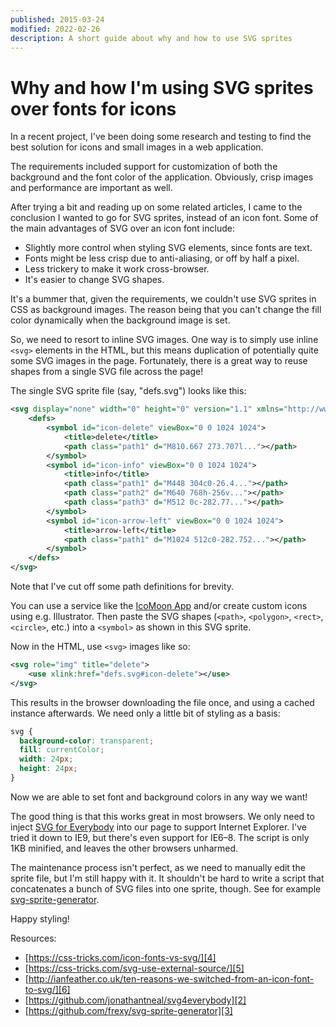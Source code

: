 ```yaml
---
published: 2015-03-24
modified: 2022-02-26
description: A short guide about why and how to use SVG sprites
---
```


# Why and how I'm using SVG sprites over fonts for icons

In a recent project, I've been doing some research and testing to find the best
solution for icons and small images in a web application.

The requirements included support for customization of both the background and
the font color of the application. Obviously, crisp images and performance are
important as well.

After trying a bit and reading up on some related articles, I came to the
conclusion I wanted to go for SVG sprites, instead of an icon font. Some of the
main advantages of SVG over an icon font include:

- Slightly more control when styling SVG elements, since fonts are text.
- Fonts might be less crisp due to anti-aliasing, or off by half a pixel.
- Less trickery to make it work cross-browser.
- It's easier to change SVG shapes.

It's a bummer that, given the requirements, we couldn't use SVG sprites in CSS
as background images. The reason being that you can't change the fill color
dynamically when the background image is set.

So, we need to resort to inline SVG images. One way is to simply use inline
`<svg>` elements in the HTML, but this means duplication of potentially quite
some SVG images in the page. Fortunately, there is a great way to reuse shapes
from a single SVG file across the page!

The single SVG sprite file (say, "defs.svg") looks like this:

```xml
<svg display="none" width="0" height="0" version="1.1" xmlns="http://www.w3.org/2000/svg" xmlns:xlink="http://www.w3.org/1999/xlink">
    <defs>
        <symbol id="icon-delete" viewBox="0 0 1024 1024">
            <title>delete</title>
            <path class="path1" d="M810.667 273.707l..."></path>
        </symbol>
        <symbol id="icon-info" viewBox="0 0 1024 1024">
            <title>info</title>
            <path class="path1" d="M448 304c0-26.4..."></path>
            <path class="path2" d="M640 768h-256v..."></path>
            <path class="path3" d="M512 0c-282.77..."></path>
        </symbol>
        <symbol id="icon-arrow-left" viewBox="0 0 1024 1024">
            <title>arrow-left</title>
            <path class="path1" d="M1024 512c0-282.752..."></path>
        </symbol>
    </defs>
</svg>
```

Note that I've cut off some path definitions for brevity.

You can use a service like the [IcoMoon App][1] and/or create custom icons using
e.g. Illustrator. Then paste the SVG shapes (`<path>`, `<polygon>`, `<rect>`,
`<circle>`, etc.) into a `<symbol>` as shown in this SVG sprite.

Now in the HTML, use `<svg>` images like so:

```xml
<svg role="img" title="delete">
    <use xlink:href="defs.svg#icon-delete"></use>
</svg>
```

This results in the browser downloading the file once, and using a cached
instance afterwards. We need only a little bit of styling as a basis:

```css
svg {
  background-color: transparent;
  fill: currentColor;
  width: 24px;
  height: 24px;
}
```

Now we are able to set font and background colors in any way we want!

The good thing is that this works great in most browsers. We only need to inject
[SVG for Everybody][2] into our page to support Internet Explorer. I've tried it
down to IE9, but there's even support for IE6–8. The script is only 1KB
minified, and leaves the other browsers unharmed.

The maintenance process isn't perfect, as we need to manually edit the sprite
file, but I'm still happy with it. It shouldn't be hard to write a script that
concatenates a bunch of SVG files into one sprite, though. See for example
[svg-sprite-generator][3].

Happy styling!

Resources:

- [https://css-tricks.com/icon-fonts-vs-svg/][4]
- [https://css-tricks.com/svg-use-external-source/][5]
- [http://ianfeather.co.uk/ten-reasons-we-switched-from-an-icon-font-to-svg/][6]
- [https://github.com/jonathantneal/svg4everybody][2]
- [https://github.com/frexy/svg-sprite-generator][3]

[1]: https://icomoon.io/app
[2]: https://github.com/jonathantneal/svg4everybody
[3]: https://github.com/frexy/svg-sprite-generator
[4]: https://css-tricks.com/icon-fonts-vs-svg/
[5]: https://css-tricks.com/svg-use-external-source/
[6]: http://ianfeather.co.uk/ten-reasons-we-switched-from-an-icon-font-to-svg/
